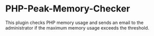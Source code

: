 # PHP-Peak-Memory-Checker
This plugin checks PHP memory usage and sends an email to the administrator if the maximum memory usage exceeds the threshold.

